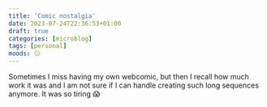 ```yaml
---
title: 'Comic nostalgia'
date: 2023-07-24T22:36:53+01:00
draft: true
categories: [microblog]
tags: [personal] 
moods: 😐
---
```

Sometimes I miss having my own webcomic, but then I recall how much work it was and I am not sure if I can handle creating such long sequences anymore. It was so tiring 😱

